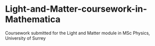 # Light-and-Matter-coursework-in-Mathematica
Coursework submitted for the Light and Matter module in MSc Physics, University of Surrey
